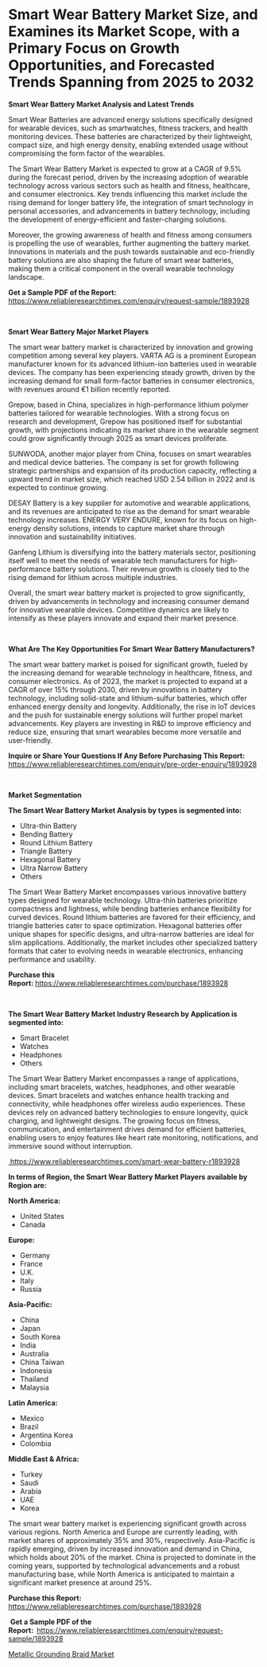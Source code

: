 <p><h1>Smart Wear Battery Market Size, and Examines its Market Scope, with a Primary Focus on Growth Opportunities, and Forecasted Trends Spanning from 2025 to 2032</h1></p><p><strong>Smart Wear Battery Market Analysis and Latest Trends</strong></p>
<p><p>Smart Wear Batteries are advanced energy solutions specifically designed for wearable devices, such as smartwatches, fitness trackers, and health monitoring devices. These batteries are characterized by their lightweight, compact size, and high energy density, enabling extended usage without compromising the form factor of the wearables. </p><p>The Smart Wear Battery Market is expected to grow at a CAGR of 9.5% during the forecast period, driven by the increasing adoption of wearable technology across various sectors such as health and fitness, healthcare, and consumer electronics. Key trends influencing this market include the rising demand for longer battery life, the integration of smart technology in personal accessories, and advancements in battery technology, including the development of energy-efficient and faster-charging solutions. </p><p>Moreover, the growing awareness of health and fitness among consumers is propelling the use of wearables, further augmenting the battery market. Innovations in materials and the push towards sustainable and eco-friendly battery solutions are also shaping the future of smart wear batteries, making them a critical component in the overall wearable technology landscape.</p></p>
<p><strong>Get a Sample PDF of the Report:&nbsp;</strong> <a href="https://www.reliableresearchtimes.com/enquiry/request-sample/1893928?utm_campaign=2440&utm_medium=2&utm_source=Github&utm_content=ia&utm_term=14022025&utm_id=smart-wear-battery">https://www.reliableresearchtimes.com/enquiry/request-sample/1893928</a></p>
<p>&nbsp;</p>
<p><strong>Smart Wear Battery Major Market Players</strong></p>
<p><p>The smart wear battery market is characterized by innovation and growing competition among several key players. VARTA AG is a prominent European manufacturer known for its advanced lithium-ion batteries used in wearable devices. The company has been experiencing steady growth, driven by the increasing demand for small form-factor batteries in consumer electronics, with revenues around €1 billion recently reported.</p><p>Grepow, based in China, specializes in high-performance lithium polymer batteries tailored for wearable technologies. With a strong focus on research and development, Grepow has positioned itself for substantial growth, with projections indicating its market share in the wearable segment could grow significantly through 2025 as smart devices proliferate.</p><p>SUNWODA, another major player from China, focuses on smart wearables and medical device batteries. The company is set for growth following strategic partnerships and expansion of its production capacity, reflecting a upward trend in market size, which reached USD 2.54 billion in 2022 and is expected to continue growing.</p><p>DESAY Battery is a key supplier for automotive and wearable applications, and its revenues are anticipated to rise as the demand for smart wearable technology increases. ENERGY VERY ENDURE, known for its focus on high-energy density solutions, intends to capture market share through innovation and sustainability initiatives.</p><p>Ganfeng Lithium is diversifying into the battery materials sector, positioning itself well to meet the needs of wearable tech manufacturers for high-performance battery solutions. Their revenue growth is closely tied to the rising demand for lithium across multiple industries.</p><p>Overall, the smart wear battery market is projected to grow significantly, driven by advancements in technology and increasing consumer demand for innovative wearable devices. Competitive dynamics are likely to intensify as these players innovate and expand their market presence.</p></p>
<p>&nbsp;</p>
<p><strong>What Are The Key Opportunities For Smart Wear Battery Manufacturers?</strong></p>
<p><p>The smart wear battery market is poised for significant growth, fueled by the increasing demand for wearable technology in healthcare, fitness, and consumer electronics. As of 2023, the market is projected to expand at a CAGR of over 15% through 2030, driven by innovations in battery technology, including solid-state and lithium-sulfur batteries, which offer enhanced energy density and longevity. Additionally, the rise in IoT devices and the push for sustainable energy solutions will further propel market advancements. Key players are investing in R&D to improve efficiency and reduce size, ensuring that smart wearables become more versatile and user-friendly.</p></p>
<p><strong>Inquire or Share Your Questions If Any Before Purchasing This Report:</strong> <a href="https://www.reliableresearchtimes.com/enquiry/pre-order-enquiry/1893928?utm_campaign=2440&utm_medium=2&utm_source=Github&utm_content=ia&utm_term=14022025&utm_id=smart-wear-battery">https://www.reliableresearchtimes.com/enquiry/pre-order-enquiry/1893928</a></p>
<p>&nbsp;</p>
<p><strong>Market Segmentation</strong></p>
<p><strong>The Smart Wear Battery Market Analysis by types is segmented into:</strong></p>
<p><ul><li>Ultra-thin Battery</li><li>Bending Battery</li><li>Round Lithium Battery</li><li>Triangle Battery</li><li>Hexagonal Battery</li><li>Ultra Narrow Battery</li><li>Others</li></ul></p>
<p><p>The Smart Wear Battery Market encompasses various innovative battery types designed for wearable technology. Ultra-thin batteries prioritize compactness and lightness, while bending batteries enhance flexibility for curved devices. Round lithium batteries are favored for their efficiency, and triangle batteries cater to space optimization. Hexagonal batteries offer unique shapes for specific designs, and ultra-narrow batteries are ideal for slim applications. Additionally, the market includes other specialized battery formats that cater to evolving needs in wearable electronics, enhancing performance and usability.</p></p>
<p><strong>Purchase this Report:&nbsp;</strong><a href="https://www.reliableresearchtimes.com/purchase/1893928?utm_campaign=2440&utm_medium=2&utm_source=Github&utm_content=ia&utm_term=14022025&utm_id=smart-wear-battery">https://www.reliableresearchtimes.com/purchase/1893928</a></p>
<p>&nbsp;</p>
<p><strong>The Smart Wear Battery Market Industry Research by Application is segmented into:</strong></p>
<p><ul><li>Smart Bracelet</li><li>Watches</li><li>Headphones</li><li>Others</li></ul></p>
<p><p>The Smart Wear Battery Market encompasses a range of applications, including smart bracelets, watches, headphones, and other wearable devices. Smart bracelets and watches enhance health tracking and connectivity, while headphones offer wireless audio experiences. These devices rely on advanced battery technologies to ensure longevity, quick charging, and lightweight designs. The growing focus on fitness, communication, and entertainment drives demand for efficient batteries, enabling users to enjoy features like heart rate monitoring, notifications, and immersive sound without interruption.</p></p>
<p><a href="https://www.reliableresearchtimes.com/smart-wear-battery-r1893928?utm_campaign=2440&utm_medium=2&utm_source=Github&utm_content=ia&utm_term=14022025&utm_id=smart-wear-battery">&nbsp;https://www.reliableresearchtimes.com/smart-wear-battery-r1893928</a></p>
<p><strong>In terms of Region, the Smart Wear Battery Market Players available by Region are:</strong></p>
<p>
    <p> <strong> North America: </strong>
        <ul>
            <li>United States</li>
            <li>Canada</li>
        </ul>
        </p> 
    <p> <strong> Europe: </strong>
        <ul>
            <li>Germany</li>
            <li>France</li>
            <li>U.K.</li>
            <li>Italy</li>
            <li>Russia</li>
        </ul>
        </p> 
    <p> <strong> Asia-Pacific: </strong>
        <ul>
            <li>China</li>
            <li>Japan</li>
            <li>South Korea</li>
            <li>India</li>
            <li>Australia</li>
            <li>China Taiwan</li>
            <li>Indonesia</li>
            <li>Thailand</li>
            <li>Malaysia</li>
        </ul>
        </p> 
    <p> <strong> Latin America: </strong>
        <ul>
            <li>Mexico</li>
            <li>Brazil</li>
            <li>Argentina Korea</li>
            <li>Colombia</li>
        </ul>
        </p> 
    <p> <strong> Middle East & Africa: </strong>
        <ul>
            <li>Turkey</li>
            <li>Saudi</li>
            <li>Arabia</li>
            <li>UAE</li>
            <li>Korea</li>
        </ul>
    </p>
    </p>
<p><p>The smart wear battery market is experiencing significant growth across various regions. North America and Europe are currently leading, with market shares of approximately 35% and 30%, respectively. Asia-Pacific is rapidly emerging, driven by increased innovation and demand in China, which holds about 20% of the market. China is projected to dominate in the coming years, supported by technological advancements and a robust manufacturing base, while North America is anticipated to maintain a significant market presence at around 25%.</p></p>
<p><strong>Purchase this Report: </strong><a href="https://www.reliableresearchtimes.com/purchase/1893928?utm_campaign=2440&utm_medium=2&utm_source=Github&utm_content=ia&utm_term=14022025&utm_id=smart-wear-battery">https://www.reliableresearchtimes.com/purchase/1893928</a></p>
<p>&nbsp;<strong>Get a Sample PDF of the Report:&nbsp;&nbsp;</strong><a href="https://www.reliableresearchtimes.com/enquiry/request-sample/1893928?utm_campaign=2440&utm_medium=2&utm_source=Github&utm_content=ia&utm_term=14022025&utm_id=smart-wear-battery">https://www.reliableresearchtimes.com/enquiry/request-sample/1893928</a></p>
<p><strong></strong></p>
<p><p><a href="https://github.com/pinzinyaah/Market-Research-Report-List-1/blob/main/metallic-grounding-braid-market.md?utm_campaign=2440&utm_medium=2&utm_source=Github&utm_content=ia&utm_term=14022025&utm_id=smart-wear-battery">Metallic Grounding Braid Market</a></p></p>
